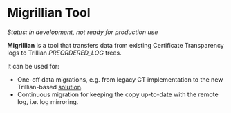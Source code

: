 Migrillian Tool
===============

*Status: in development, not ready for production use*

**Migrillian** is a tool that transfers data from existing Certificate
Transparency logs to Trillian *PREORDERED_LOG* trees.

It can be used for:
 - One-off data migrations, e.g. from legacy CT implementation to the new
   Trillian-based [solution](https://github.com/google/certificate-transparency-go).
 - Continuous migration for keeping the copy up-to-date with the remote log,
   i.e. log mirroring.
